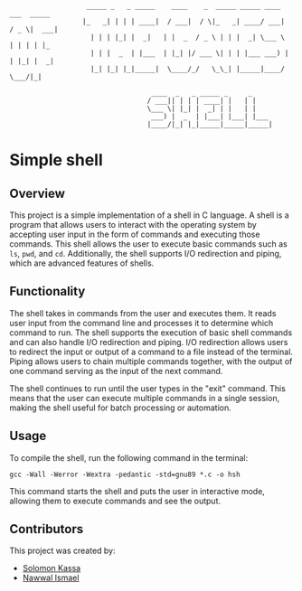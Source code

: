 

                       _____ _   _ _____    ____    _  _____ _____ ____     ___  _____ 
                      |_   _| | | | ____|  / ___|  / \|_   _| ____/ ___|   / _ \|  ___|
                        | | | |_| |  _|   | |  _  / _ \ | | |  _| \___ \  | | | | |_   
                        | | |  _  | |___  | |_| |/ ___ \| | | |___ ___) | | |_| |  _|  
                        |_| |_| |_|_____|  \____/_/   \_\_| |_____|____/   \___/|_|    

                                       ____  _   _ _____ _     _     
                                      / ___|| | | | ____| |   | |    
                                      \___ \| |_| |  _| | |   | |    
                                       ___) |  _  | |___| |___| |___ 
                                      |____/|_| |_|_____|_____|_____|



# Simple shell 

## Overview
This project is a simple implementation of a shell in C language. A shell is a program that allows users to interact with the operating system by accepting user input in the form of commands and executing those commands. This shell allows the user to execute basic commands such as `ls`, `pwd`, and `cd`. Additionally, the shell supports I/O redirection and piping, which are advanced features of shells.

## Functionality
The shell takes in commands from the user and executes them. It reads user input from the command line and processes it to determine which command to run. The shell supports the execution of basic shell commands and can also handle I/O redirection and piping. I/O redirection allows users to redirect the input or output of a command to a file instead of the terminal. Piping allows users to chain multiple commands together, with the output of one command serving as the input of the next command.

The shell continues to run until the user types in the "exit" command. This means that the user can execute multiple commands in a single session, making the shell useful for batch processing or automation.

## Usage
To compile the shell, run the following command in the terminal:
```
gcc -Wall -Werror -Wextra -pedantic -std=gnu89 *.c -o hsh
```

This command starts the shell and puts the user in interactive mode, allowing them to execute commands and see the output.



## Contributors
This project was created by:

- [Solomon Kassa](https://github.com/Solomonkassa)
- [Nawwal Ismael](https://github.com/Newi-M)

